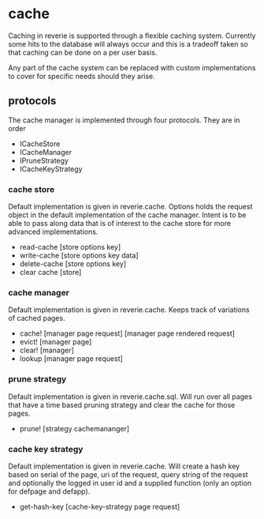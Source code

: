 # cache

Caching in reverie is supported through a flexible caching system. Currently some hits to the database will always occur and this is a tradeoff taken so that caching can be done on a per user basis.

Any part of the cache system can be replaced with custom implementations to cover for specific needs should they arise.

## protocols

The cache manager is implemented through four protocols. They are in order

- ICacheStore
- ICacheManager
- IPruneStrategy
- ICacheKeyStrategy

### cache store
Default implementation is given in reverie.cache. Options holds the request object in the default implementation of the cache manager. Intent is to be able to pass along data that is of interest to the cache store for more advanced implementations.

- read-cache [store options key]
- write-cache [store options key data]
- delete-cache [store options key]
- clear cache [store]


### cache manager
Default implementation is given in reverie.cache. Keeps track of variations of cached pages.

- cache! [manager page request] [manager page rendered request]
- evict! [manager page]
- clear! [manager]
- lookup [manager page request]


### prune strategy
Default implementation is given in reverie.cache.sql. Will run over all pages that have a time based pruning strategy and clear the cache for those pages.

- prune! [strategy cachemananger]


### cache key strategy
Default implementation is given in reverie.cache. Will create a hash key based on serial of the page, uri of the request, query string of the request and optionally the logged in user id and a supplied function (only an option for defpage and defapp).

- get-hash-key [cache-key-strategy page request]
